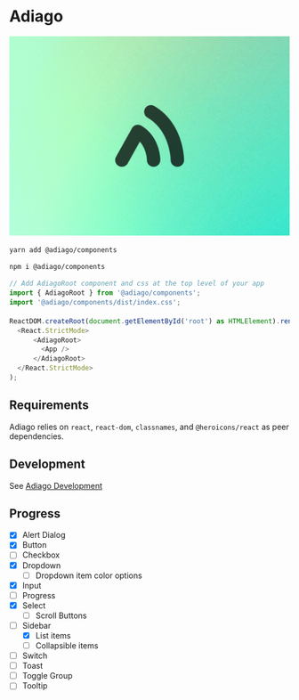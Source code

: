 # Adiago

![Adiago Banner](/assets/Banner.jpg)

```
yarn add @adiago/components
```

```
npm i @adiago/components
```

```javascript
// Add AdiagoRoot component and css at the top level of your app
import { AdiagoRoot } from '@adiago/components';
import '@adiago/components/dist/index.css';

ReactDOM.createRoot(document.getElementById('root') as HTMLElement).render(
  <React.StrictMode>
      <AdiagoRoot>
        <App />
      </AdiagoRoot>
  </React.StrictMode>
);
```

## Requirements

Adiago relies on `react`, `react-dom`, `classnames`, and `@heroicons/react` as peer dependencies.

## Development

See [Adiago Development](/components/development.md)

## Progress

- [x] Alert Dialog
- [x] Button
- [ ] Checkbox
- [x] Dropdown
  - [ ] Dropdown item color options
- [x] Input
- [ ] Progress
- [x] Select
  - [ ] Scroll Buttons
- [ ] Sidebar
  - [x] List items
  - [ ] Collapsible items
- [ ] Switch
- [ ] Toast
- [ ] Toggle Group
- [ ] Tooltip
